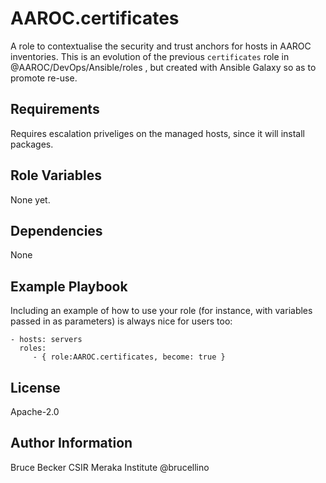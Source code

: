 AAROC.certificates
=========

A role to contextualise the security and trust anchors for hosts in AAROC inventories. This is an evolution of the previous `certificates` role in @AAROC/DevOps/Ansible/roles , but created with Ansible Galaxy so as to promote re-use.


Requirements
------------

Requires escalation priveliges on the managed hosts, since it will install packages.

Role Variables
--------------

None yet.

Dependencies
------------

None

Example Playbook
----------------

Including an example of how to use your role (for instance, with variables passed in as parameters) is always nice for users too:

    - hosts: servers
      roles:
         - { role:AAROC.certificates, become: true }

License
-------

Apache-2.0

Author Information
------------------

Bruce Becker CSIR Meraka Institute @brucellino
